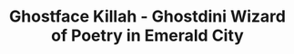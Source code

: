 ---
title: Ghostface Killah - Ghostdini Wizard of Poetry in Emerald City
guest: Chris Ward
number: 18
description: On today's episode we're joined by Chris Ward to listen to Ghostface Killah's new loverman persona on the album "Ghostdini - Wizard of Poetry in Emerald City". We're off the see the Wizard, but will he give us the brain, heart and courage needed to listen to this album?
link-mp3: http://feeds.soundcloud.com/stream/194170195-radio4scotland-hmm-interesting-choice-ep18-ghostdini-wizard-of-poetry-in-emerald-city.mp3
duration: "00:35:36"
byte-length: 85466569
pub-date: Wed, 04 Mar 2015 12:15:18 GMT
soundcloud-id: 194170195
---
